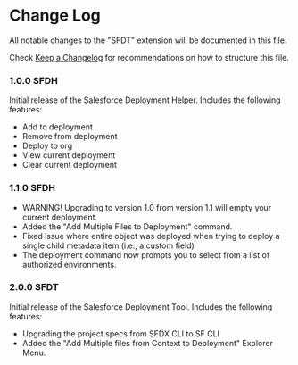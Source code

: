 # Change Log

All notable changes to the "SFDT" extension will be documented in this file.

Check [Keep a Changelog](http://keepachangelog.com/) for recommendations on how to structure this file.

### 1.0.0 SFDH

Initial release of the Salesforce Deployment Helper. Includes the following features:

-   Add to deployment
-   Remove from deployment
-   Deploy to org
-   View current deployment
-   Clear current deployment

### 1.1.0 SFDH

-   WARNING! Upgrading to version 1.0 from version 1.1 will empty your current deployment.
-   Added the "Add Multiple Files to Deployment" command.
-   Fixed issue where entire object was deployed when trying to deploy a single child metadata item (i.e., a custom field)
-   The deployment command now prompts you to select from a list of authorized environments.

### 2.0.0 SFDT

Initial release of the Salesforce Deployment Tool. Includes the following features:

-   Upgrading the project specs from SFDX CLI to SF CLI
-   Added the "Add Multiple files from Context to Deployment" Explorer Menu.